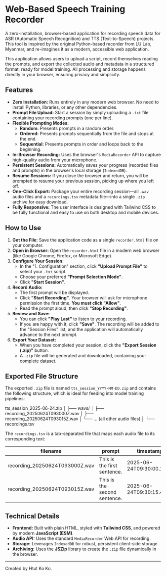 # Web-Based Speech Training Recorder

A zero-installation, browser-based application for recording speech data for ASR (Automatic Speech Recognition) and TTS (Text-to-Speech) projects. This tool is inspired by the original Python-based recorder from LU Lab, Myanmar, and re-imagines it as a modern, accessible web application.

This application allows users to upload a script, record themselves reading the prompts, and export the collected audio and metadata in a structured format, ready for model training. All processing and storage happens directly in your browser, ensuring privacy and simplicity.

## Features

- **Zero Installation:** Runs entirely in any modern web browser. No need to install Python, libraries, or any other dependencies.
- **Prompt File Upload:** Start a session by simply uploading a `.txt` file containing your recording prompts (one per line).
- **Flexible Prompting Modes:**
  - **Random:** Presents prompts in a random order.
  - **Ordered:** Presents prompts sequentially from the file and stops at the end.
  - **Sequential:** Presents prompts in order and loops back to the beginning.
- **In-Browser Recording:** Uses the browser's `MediaRecorder` API to capture high-quality audio from your microphone.
- **Persistent Sessions:** Automatically saves your progress (recorded files and prompts) in the browser's local storage (`IndexedDB`).
- **Resume Sessions:** If you close the browser and return, you will be prompted to resume your previous session, picking up where you left off.
- **One-Click Export:** Package your entire recording session—all `.wav` audio files and a `recordings.tsv` metadata file—into a single `.zip` archive for easy download.
- **Fully Responsive:** The user interface is designed with Tailwind CSS to be fully functional and easy to use on both desktop and mobile devices.

## How to Use

1.  **Get the File:** Save the application code as a single `recorder.html` file on your computer.
2.  **Open in Browser:** Open the `recorder.html` file in a modern web browser (like Google Chrome, Firefox, or Microsoft Edge).
3.  **Configure Your Session:**
    - In the "1. Configuration" section, click **"Upload Prompt File"** to select your `.txt` script.
    - Choose your preferred **"Prompt Selection Mode"**.
    - Click **"Start Session"**.
4.  **Record Audio:**
    - The first prompt will be displayed.
    - Click **"Start Recording"**. Your browser will ask for microphone permission the first time. **You must click "Allow"**.
    - Read the prompt aloud, then click **"Stop Recording"**.
5.  **Review and Save:**
    - You can click **"Play Last"** to listen to your recording.
    - If you are happy with it, click **"Save"**. The recording will be added to the "Session Files" list, and the application will automatically advance to the next prompt.
6.  **Export Your Dataset:**
    - When you have completed your session, click the **"Export Session (.zip)"** button.
    - A `.zip` file will be generated and downloaded, containing your complete dataset.

## Exported File Structure

The exported `.zip` file is named `tts_session_YYYY-MM-DD.zip` and contains the following structure, which is ideal for feeding into model training pipelines:

tts_session_2025-06-24.zip
│
├── wavs/
│ ├── recording_20250624T093000Z.wav
│ ├── recording_20250624T093015Z.wav
│ └── ... (all other audio files)
│
└── recordings.tsv

The `recordings.tsv` is a tab-separated file that maps each audio file to its corresponding text:

| filename                       | prompt                       | timestamp                | sample_rate | bit_depth |
| ------------------------------ | ---------------------------- | ------------------------ | ----------- | --------- |
| recording_20250624T093000Z.wav | This is the first sentence.  | 2025-06-24T09:30:00.123Z | 48000       | 16        |
| recording_20250624T093015Z.wav | This is the second sentence. | 2025-06-24T09:30:15.456Z | 48000       | 16        |

## Technical Details

- **Frontend:** Built with plain HTML, styled with **Tailwind CSS**, and powered by modern **JavaScript (ESM)**.
- **Audio API:** Uses the standard `MediaRecorder` Web API for recording.
- **Storage:** Leverages `IndexedDB` for robust, persistent client-side storage.
- **Archiving:** Uses the **JSZip** library to create the `.zip` file dynamically in the browser.

---

Created by Htut Ko Ko.
